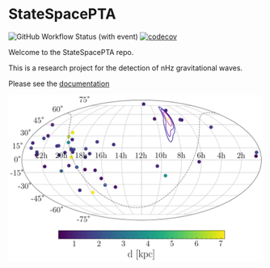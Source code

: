 # StateSpacePTA

![GitHub Workflow Status (with event)](https://img.shields.io/github/actions/workflow/status/tomkimpson/StateSpacePTA/run_test.yml)
[![codecov](https://codecov.io/gh/tomkimpson/StateSpacePTA/graph/badge.svg?token=F82TU3Y881)](https://codecov.io/gh/tomkimpson/StateSpacePTA)


Welcome to the StateSpacePTA repo.

This is a research project for the detection of nHz gravitational waves. 

Please see the [documentation](https://tomkimpson.github.io/StateSpacePTA/)

![image](data/images/pulsar_distribution.png)






